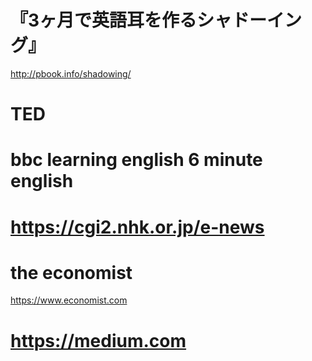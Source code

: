 # 『3ヶ月で英語耳を作るシャドーイング』
http://pbook.info/shadowing/

# TED

# bbc learning english 6 minute english

# https://cgi2.nhk.or.jp/e-news

# the economist
https://www.economist.com

# https://medium.com
